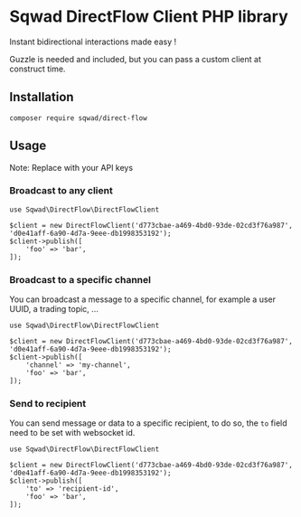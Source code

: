 # Sqwad DirectFlow Client PHP library

Instant bidirectional interactions made easy !

Guzzle is needed and included, but you can pass a custom client at construct time.

## Installation

```shell
composer require sqwad/direct-flow
```

## Usage

Note: Replace with your API keys

### Broadcast to any client

```injectablephp
use Sqwad\DirectFlow\DirectFlowClient

$client = new DirectFlowClient('d773cbae-a469-4bd0-93de-02cd3f76a987', 'd0e41aff-6a90-4d7a-9eee-db1998353192');
$client->publish([
    'foo' => 'bar',
]);
```

### Broadcast to a specific channel

You can broadcast a message to a specific channel, for example a user UUID, a trading topic, ...

```injectablephp
use Sqwad\DirectFlow\DirectFlowClient

$client = new DirectFlowClient('d773cbae-a469-4bd0-93de-02cd3f76a987', 'd0e41aff-6a90-4d7a-9eee-db1998353192');
$client->publish([
    'channel' => 'my-channel',
    'foo' => 'bar',
]);
```

### Send to recipient

You can send message or data to a specific recipient, to do so, the `to` field need to be set with websocket id.


```injectablephp
use Sqwad\DirectFlow\DirectFlowClient

$client = new DirectFlowClient('d773cbae-a469-4bd0-93de-02cd3f76a987', 'd0e41aff-6a90-4d7a-9eee-db1998353192');
$client->publish([
    'to' => 'recipient-id',
    'foo' => 'bar',
]);
```
